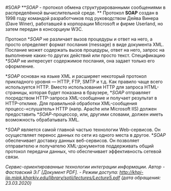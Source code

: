 #SOAP 
***SOAP* - протокол обмена структурированными сообщениями в распределённой вычислительной среде. **
Протокол **SOAP** создан в 1998 году командой разработчиков под руководством Дейва Винера (Dave Winer), работавшей в корпорации Microsoft и фирме Userland, но затем передан в консорциум W3C.

Протокол **SOAP* не различает вызов процедуры и ответ на него, а просто определяет формат послания (message) в виде документа XML. Послание может содержать вызов процедуры, ответ на него, запрос на выполнение каких-то других действий или просто текст.
Спецификацию **SOAP* не интересует содержимое послания, она задает только его оформление.

**SOAP* основан на языке XML и расширяет некоторый протокол прикладного уровня — HTTP, FTP, SMTP и т.д. Как правило чаще всего используется HTTP. Вместо использования HTTP для запроса HTML-страницы, которая будет показана в браузере, **SOAP* отправляет посредством HTTP-запроса XML-сообщение и получает результат в HTTP-отклике. Для правильной обработки XML-сообщения процесс-«слушатель» HTTP (напр. Apache или Microsoft IIS) должен предоставить **SOAP*-процессор, или, другими словами, должен иметь возможность обрабатывать XML.

**SOAP* является самой главной частью технологии Web-сервисов. Он осуществляет перенос данных по сети из одного места в другое. **SOAP* обеспечивает доставку данных веб-сервисов. Он позволяет отправителю и получателю XML-документов поддерживать общий протокол передачи данных, что обеспечивает эффективность сетевой связи.

*Сервис-ориентированные технологии интеграции информации. Автор - Фастовский Э.Г [Документ PDF]. - Режим доступа: http://khpi-iip.mipk.kharkiv.edu/library/sotii/lectures/Lecture5.pdf (дата обращения: 23.03.2020)*
